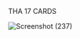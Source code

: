 THA 17 CARDS 


![Screenshot (237)](https://user-images.githubusercontent.com/57589135/125203100-981ce600-e294-11eb-8a3d-25dc3356717d.png)
